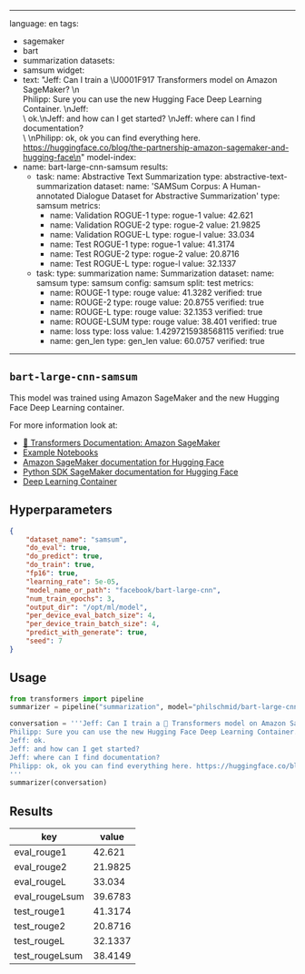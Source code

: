 
---
language: en
tags:
- sagemaker
- bart
- summarization
datasets:
- samsum
widget:
- text: "Jeff: Can I train a \U0001F917 Transformers model on Amazon SageMaker? \n\
    Philipp: Sure you can use the new Hugging Face Deep Learning Container. \nJeff:\
    \ ok.\nJeff: and how can I get started? \nJeff: where can I find documentation?\
    \ \nPhilipp: ok, ok you can find everything here. https://huggingface.co/blog/the-partnership-amazon-sagemaker-and-hugging-face\n"
model-index:
- name: bart-large-cnn-samsum
  results:
  - task:
      name: Abstractive Text Summarization
      type: abstractive-text-summarization
    dataset:
      name: 'SAMSum Corpus: A Human-annotated Dialogue Dataset for Abstractive Summarization'
      type: samsum
    metrics:
    - name: Validation ROGUE-1
      type: rogue-1
      value: 42.621
    - name: Validation ROGUE-2
      type: rogue-2
      value: 21.9825
    - name: Validation ROGUE-L
      type: rogue-l
      value: 33.034
    - name: Test ROGUE-1
      type: rogue-1
      value: 41.3174
    - name: Test ROGUE-2
      type: rogue-2
      value: 20.8716
    - name: Test ROGUE-L
      type: rogue-l
      value: 32.1337
  - task:
      type: summarization
      name: Summarization
    dataset:
      name: samsum
      type: samsum
      config: samsum
      split: test
    metrics:
    - name: ROUGE-1
      type: rouge
      value: 41.3282
      verified: true
    - name: ROUGE-2
      type: rouge
      value: 20.8755
      verified: true
    - name: ROUGE-L
      type: rouge
      value: 32.1353
      verified: true
    - name: ROUGE-LSUM
      type: rouge
      value: 38.401
      verified: true
    - name: loss
      type: loss
      value: 1.4297215938568115
      verified: true
    - name: gen_len
      type: gen_len
      value: 60.0757
      verified: true
---

## `bart-large-cnn-samsum`

This model was trained using Amazon SageMaker and the new Hugging Face Deep Learning container.

For more information look at:
- [🤗 Transformers Documentation: Amazon SageMaker](https://huggingface.co/transformers/sagemaker.html)
- [Example Notebooks](https://github.com/huggingface/notebooks/tree/master/sagemaker)
- [Amazon SageMaker documentation for Hugging Face](https://docs.aws.amazon.com/sagemaker/latest/dg/hugging-face.html)
- [Python SDK SageMaker documentation for Hugging Face](https://sagemaker.readthedocs.io/en/stable/frameworks/huggingface/index.html)
- [Deep Learning Container](https://github.com/aws/deep-learning-containers/blob/master/available_images.md#huggingface-training-containers)

## Hyperparameters
```json
{
    "dataset_name": "samsum",
    "do_eval": true,
    "do_predict": true,
    "do_train": true,
    "fp16": true,
    "learning_rate": 5e-05,
    "model_name_or_path": "facebook/bart-large-cnn",
    "num_train_epochs": 3,
    "output_dir": "/opt/ml/model",
    "per_device_eval_batch_size": 4,
    "per_device_train_batch_size": 4,
    "predict_with_generate": true,
    "seed": 7
}
```

## Usage
```python
from transformers import pipeline
summarizer = pipeline("summarization", model="philschmid/bart-large-cnn-samsum")

conversation = '''Jeff: Can I train a 🤗 Transformers model on Amazon SageMaker? 
Philipp: Sure you can use the new Hugging Face Deep Learning Container. 
Jeff: ok.
Jeff: and how can I get started? 
Jeff: where can I find documentation? 
Philipp: ok, ok you can find everything here. https://huggingface.co/blog/the-partnership-amazon-sagemaker-and-hugging-face                                           
'''
summarizer(conversation)
```

## Results

| key | value |
| --- | ----- |
| eval_rouge1 | 42.621 |
| eval_rouge2 | 21.9825 |
| eval_rougeL | 33.034 |
| eval_rougeLsum | 39.6783 |
| test_rouge1 | 41.3174 |
| test_rouge2 | 20.8716 |
| test_rougeL | 32.1337 |
| test_rougeLsum | 38.4149 |

